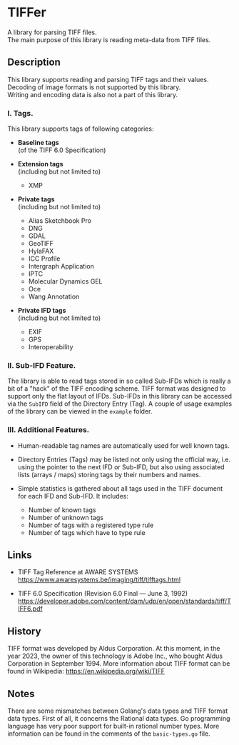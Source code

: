 # TIFFer

A library for parsing TIFF files.  
The main purpose of this library is reading meta-data from TIFF files.  

## Description

This library supports reading and parsing TIFF tags and their values.  
Decoding of image formats is not supported by this library.  
Writing and encoding data is also not a part of this library.  

### I. Tags.

This library supports tags of following categories:
* **Baseline tags**  
  (of the TIFF 6.0 Specification)


* **Extension tags**  
  (including but not limited to) 
  * XMP


* **Private tags**  
  (including but not limited to)
  * Alias Sketchbook Pro 
  * DNG
  * GDAL
  * GeoTIFF
  * HylaFAX
  * ICC Profile 
  * Intergraph Application
  * IPTC
  * Molecular Dynamics GEL
  * Oce
  * Wang Annotation


* **Private IFD tags**  
  (including but not limited to)
  * EXIF
  * GPS
  * Interoperability

### II. Sub-IFD Feature.

The library is able to read tags stored in so called Sub-IFDs which is really 
a bit of a "hack" of the TIFF encoding scheme. TIFF format was designed to 
support only the flat layout of IFDs. Sub-IFDs in this library can be accessed 
via the `SubIFD` field of the Directory Entry (Tag). A couple of usage examples 
of the library can be viewed in the `example` folder.

### III. Additional Features.

* Human-readable tag names are automatically used for well known tags.


* Directory Entries (Tags) may be listed not only using the official way, i.e. 
  using the pointer to the next IFD or Sub-IFD, but also using associated lists
  (arrays / maps) storing tags by their numbers and names.  


* Simple statistics is gathered about all tags used in the TIFF document for 
  each IFD and Sub-IFD. It includes:
  * Number of known tags
  * Number of unknown tags
  * Number of tags with a registered type rule
  * Number of tags which have to type rule

## Links
* TIFF Tag Reference at AWARE SYSTEMS  
https://www.awaresystems.be/imaging/tiff/tifftags.html


* TIFF 6.0 Specification (Revision 6.0 Final — June 3, 1992)  
https://developer.adobe.com/content/dam/udp/en/open/standards/tiff/TIFF6.pdf

## History

TIFF format was developed by Aldus Corporation. At this moment, in the year 
2023, the owner of this technology is Adobe Inc., who bought Aldus Corporation 
in September 1994. More information about TIFF format can be found in 
Wikipedia: https://en.wikipedia.org/wiki/TIFF

## Notes

There are some mismatches between Golang's data types and TIFF format data 
types. First of all, it concerns the Rational data types. Go programming 
language has very poor support for built-in rational number types. More 
information can be found in the comments of the `basic-types.go` file.
